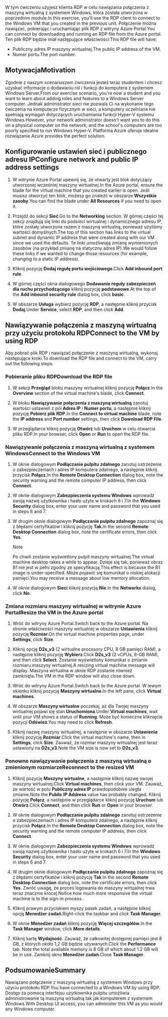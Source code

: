 <span data-ttu-id="13bfe-101">W tym ćwiczeniu użyjesz klienta RDP w celu nawiązania połączenia z maszyną wirtualną z systemem Windows, która została utworzona w poprzednim module.</span><span class="sxs-lookup"><span data-stu-id="13bfe-101">In this exercise, you'll use the RDP client to connect to the Windows VM that you created in the previous unit.</span></span> <span data-ttu-id="13bfe-102">Połączenie można nawiązać, pobierając i uruchamiając plik RDP z witryny Azure Portal.</span><span class="sxs-lookup"><span data-stu-id="13bfe-102">You can connect by downloading and running an RDP file from the Azure portal.</span></span> <span data-ttu-id="13bfe-103">Ten plik RDP będzie miał następujące właściwości:</span><span class="sxs-lookup"><span data-stu-id="13bfe-103">This RDP file will have:</span></span>

* <span data-ttu-id="13bfe-104">Publiczny adres IP maszyny wirtualnej.</span><span class="sxs-lookup"><span data-stu-id="13bfe-104">The public IP address of the VM.</span></span>
* <span data-ttu-id="13bfe-105">Numer portu.</span><span class="sxs-lookup"><span data-stu-id="13bfe-105">The port number.</span></span>

## <a name="motivation"></a><span data-ttu-id="13bfe-106">Motywacja</span><span class="sxs-lookup"><span data-stu-id="13bfe-106">Motivation</span></span>

<span data-ttu-id="13bfe-107">Zgodnie z naszym scenariuszem ćwiczenia jesteś teraz studentem i chcesz uzyskać informacje o dodawaniu ról i funkcji do komputera z systemem Windows Server.</span><span class="sxs-lookup"><span data-stu-id="13bfe-107">From our exercise scenario, you're now a student and you want to learn about adding roles and features to a Windows Server computer.</span></span> <span data-ttu-id="13bfe-108">Jednak administrator sieci nie pozwala Ci na wykonanie tego ćwiczenia na komputerze fizycznym w sieci, a komputery uczelniane nie spełniają wymagań dotyczących uruchamiania funkcji Hyper-V systemu Windows.</span><span class="sxs-lookup"><span data-stu-id="13bfe-108">However, your network administrator doesn't want you to do this on a physical computer on the network, and the school's computers are too poorly specified to run Windows Hyper-V.</span></span> <span data-ttu-id="13bfe-109">Platforma Azure oferuje idealne rozwiązanie.</span><span class="sxs-lookup"><span data-stu-id="13bfe-109">Azure provides the perfect solution.</span></span>

## <a name="configure-network-and-public-ip-address-settings"></a><span data-ttu-id="13bfe-110">Konfigurowanie ustawień sieć i publicznego adresu IP</span><span class="sxs-lookup"><span data-stu-id="13bfe-110">Configure network and public IP address settings</span></span>

1. <span data-ttu-id="13bfe-111">W witrynie Azure Portal upewnij się, że otwarty jest blok dotyczący utworzonej wcześniej maszyny wirtualnej.</span><span class="sxs-lookup"><span data-stu-id="13bfe-111">In the Azure portal, ensure the blade for the virtual machine that you created earlier is open.</span></span> <span data-ttu-id="13bfe-112">Jeśli musisz otworzyć ten blok, możesz go znaleźć w obszarze **Wszystkie zasoby**.</span><span class="sxs-lookup"><span data-stu-id="13bfe-112">You can find the blade under **All Resources** if you need to open it.</span></span>

1. <span data-ttu-id="13bfe-113">Przejdź do sekcji **Sieć**.</span><span class="sxs-lookup"><span data-stu-id="13bfe-113">Go to the **Networking** section.</span></span> <span data-ttu-id="13bfe-114">W górnej części tej sekcji znajdują się linki do podsieci wirtualnej i dynamicznego adresu IP, które zostały utworzone razem z maszyną wirtualną, ponieważ użyliśmy wartości domyślnych.</span><span class="sxs-lookup"><span data-stu-id="13bfe-114">The top of this section has links to the virtual subnet and dynamic IP address that were created along with our VM since we used the defaults.</span></span> <span data-ttu-id="13bfe-115">Te linki umożliwiają zmianę wymienionych zasobów (na przykład zmianę na statyczny adres IP).</span><span class="sxs-lookup"><span data-stu-id="13bfe-115">We would follow these links if we wanted to change those resources (for example, changing to a static IP address).</span></span>

1. <span data-ttu-id="13bfe-116">Kliknij pozycję **Dodaj regułę portu wejściowego**.</span><span class="sxs-lookup"><span data-stu-id="13bfe-116">Click **Add inbound port rule**.</span></span>

1. <span data-ttu-id="13bfe-117">W górnej części okna dialogowego **Dodawanie reguły zabezpieczeń dla ruchu przychodzącego** kliknij pozycję **podstawowe**.</span><span class="sxs-lookup"><span data-stu-id="13bfe-117">At the top of the **Add inbound security rule** dialog box, click **basic**.</span></span>

1. <span data-ttu-id="13bfe-118">W obszarze **Usługa** wybierz pozycję **RDP**, a następnie kliknij przycisk **Dodaj**.</span><span class="sxs-lookup"><span data-stu-id="13bfe-118">Under **Service**, select **RDP**, and then click **Add**.</span></span>

## <a name="connect-to-the-vm-by-using-rdp"></a><span data-ttu-id="13bfe-119">Nawiązywanie połączenia z maszyną wirtualną przy użyciu protokołu RDP</span><span class="sxs-lookup"><span data-stu-id="13bfe-119">Connect to the VM by using RDP</span></span>

<span data-ttu-id="13bfe-120">Aby pobrać plik RDP i nawiązać połączenie z maszyną wirtualną, wykonaj następujące kroki.</span><span class="sxs-lookup"><span data-stu-id="13bfe-120">To download the RDP file and connect to the VM, carry out the following steps.</span></span>

### <a name="download-the-rdp-file"></a><span data-ttu-id="13bfe-121">Pobieranie pliku RDP</span><span class="sxs-lookup"><span data-stu-id="13bfe-121">Download the RDP file</span></span>

1. <span data-ttu-id="13bfe-122">W sekcji **Przegląd** bloku maszyny wirtualnej kliknij pozycję **Połącz**.</span><span class="sxs-lookup"><span data-stu-id="13bfe-122">In the **Overview** section of the virtual machine's blade, click **Connect**.</span></span>

1. <span data-ttu-id="13bfe-123">W bloku **Nawiązywanie połączenia z maszyną wirtualną** zanotuj wartości ustawień z pól **Adres IP** i **Numer portu**, a następnie kliknij pozycję **Pobierz plik RDP**.</span><span class="sxs-lookup"><span data-stu-id="13bfe-123">In the **Connect to virtual machine** blade, note the **IP address** and **Port number** settings, then click **Download RDP File**.</span></span>

1. <span data-ttu-id="13bfe-124">W przeglądarce kliknij pozycję **Otwórz** lub **Uruchom** w celu otwarcia pliku RDP.</span><span class="sxs-lookup"><span data-stu-id="13bfe-124">In your browser, click **Open** or **Run** to open the RDP file.</span></span>

### <a name="connect-to-the-windows-vm"></a><span data-ttu-id="13bfe-125">Nawiązywanie połączenia z maszyną wirtualną z systemem Windows</span><span class="sxs-lookup"><span data-stu-id="13bfe-125">Connect to the Windows VM</span></span>

1. <span data-ttu-id="13bfe-126">W oknie dialogowym **Podłączanie pulpitu zdalnego** zanotuj ostrzeżenie o zabezpieczeniach i adres IP komputera zdalnego, a następnie kliknij przycisk **Połącz**.</span><span class="sxs-lookup"><span data-stu-id="13bfe-126">In the **Remote Desktop Connection** dialog box, note the security warning and the remote computer IP address, then click **Connect**.</span></span>

1. <span data-ttu-id="13bfe-127">W oknie dialogowym **Zabezpieczenia systemu Windows** wprowadź swoją nazwę użytkownika i hasło użyte w krokach 6 i 7.</span><span class="sxs-lookup"><span data-stu-id="13bfe-127">In the **Windows Security** dialog box, enter your user name and password that you used in steps 6 and 7.</span></span>

1. <span data-ttu-id="13bfe-128">W drugim oknie dialogowym **Podłączanie pulpitu zdalnego** zapoznaj się z błędami certyfikatów i kliknij pozycję **Tak**.</span><span class="sxs-lookup"><span data-stu-id="13bfe-128">In the second **Remote Desktop Connection** dialog box, note the certificate errors, then click **Yes**.</span></span>

   > [!Note]
   > <span data-ttu-id="13bfe-129">Po chwili zostanie wyświetlony pulpit maszyny wirtualnej.</span><span class="sxs-lookup"><span data-stu-id="13bfe-129">The virtual machine desktop takes a while to appear.</span></span> <span data-ttu-id="13bfe-130">Dzieje się tak, ponieważ obraz B1 nie jest w pełni zgodny ze specyfikacją.</span><span class="sxs-lookup"><span data-stu-id="13bfe-130">This effect is because the B1 image is under-specified.</span></span> <span data-ttu-id="13bfe-131">Może pojawić się komunikat o niskiej alokacji pamięci.</span><span class="sxs-lookup"><span data-stu-id="13bfe-131">You may receive a message about low memory allocation.</span></span>

1. <span data-ttu-id="13bfe-132">W oknie dialogowym **Sieci** kliknij pozycję **Nie**.</span><span class="sxs-lookup"><span data-stu-id="13bfe-132">In the **Networks** dialog, click **No**.</span></span>

### <a name="resize-the-vm-in-the-azure-portal"></a><span data-ttu-id="13bfe-133">Zmiana rozmiaru maszyny wirtualnej w witrynie Azure Portal</span><span class="sxs-lookup"><span data-stu-id="13bfe-133">Resize the VM in the Azure portal</span></span>

1. <span data-ttu-id="13bfe-134">Wróć do witryny Azure Portal.</span><span class="sxs-lookup"><span data-stu-id="13bfe-134">Switch back to the Azure portal.</span></span> <span data-ttu-id="13bfe-135">Na stronie właściwości maszyny wirtualnej w obszarze **Ustawienia** kliknij pozycję **Rozmiar**.</span><span class="sxs-lookup"><span data-stu-id="13bfe-135">On the virtual machine properties page, under **Settings**, click **Size**.</span></span>

1. <span data-ttu-id="13bfe-136">Kliknij opcję **D2s_v3** (2 wirtualne procesory CPU, 8 GB pamięci RAM), a następnie kliknij pozycję **Wybierz**.</span><span class="sxs-lookup"><span data-stu-id="13bfe-136">Click **D2s_v3** (2 vCPUs, 8-GB RAM), and then click **Select**.</span></span> <span data-ttu-id="13bfe-137">Zostanie wyświetlony komunikat o zmianie rozmiaru maszyny wirtualnej.</span><span class="sxs-lookup"><span data-stu-id="13bfe-137">A resizing virtual machine message will display.</span></span> <span data-ttu-id="13bfe-138">Maszyna wirtualna w oknie RDP zostanie również zamknięta.</span><span class="sxs-lookup"><span data-stu-id="13bfe-138">The VM in the RDP window will also close down.</span></span>

1. <span data-ttu-id="13bfe-139">Wróć do witryny Azure Portal.</span><span class="sxs-lookup"><span data-stu-id="13bfe-139">Switch back to the Azure portal.</span></span> <span data-ttu-id="13bfe-140">W lewym okienku kliknij pozycję **Maszyny wirtualne**.</span><span class="sxs-lookup"><span data-stu-id="13bfe-140">In the left pane, click **Virtual machines**.</span></span>

1. <span data-ttu-id="13bfe-141">W obszarze **Maszyny wirtualne** poczekaj, aż dla Twojej maszyny wirtualnej pojawi się stan **Uruchomiona**.</span><span class="sxs-lookup"><span data-stu-id="13bfe-141">Under **Virtual machines**, wait until your VM shows a status of **Running**.</span></span> <span data-ttu-id="13bfe-142">Może być konieczne kliknięcie pozycji **Odśwież**.</span><span class="sxs-lookup"><span data-stu-id="13bfe-142">You may need to click **Refresh**.</span></span>

1. <span data-ttu-id="13bfe-143">Kliknij nazwę maszyny wirtualnej, a następnie w obszarze **Ustawienia** kliknij pozycję **Rozmiar**.</span><span class="sxs-lookup"><span data-stu-id="13bfe-143">Click the virtual machine's name, then in **Settings**, click **Size**.</span></span> <span data-ttu-id="13bfe-144">Zauważ, że rozmiar maszyny wirtualnej jest teraz ustawiony na **D2s_v3**.</span><span class="sxs-lookup"><span data-stu-id="13bfe-144">Note the VM size is now set to **D2s_v3**.</span></span>

### <a name="reconnect-to-the-resized-vm"></a><span data-ttu-id="13bfe-145">Ponowne nawiązywanie połączenia z maszyną wirtualną o zmienionym rozmiarze</span><span class="sxs-lookup"><span data-stu-id="13bfe-145">Reconnect to the resized VM</span></span>

1. <span data-ttu-id="13bfe-146">Kliknij pozycję **Maszyny wirtualne**, a następnie kliknij nazwę swojej maszyny wirtualnej.</span><span class="sxs-lookup"><span data-stu-id="13bfe-146">Click **Virtual machines**, then click your VM.</span></span> <span data-ttu-id="13bfe-147">Zauważ, że wartość w polu **Publiczny adres IP** prawdopodobnie uległa zmianie.</span><span class="sxs-lookup"><span data-stu-id="13bfe-147">Note the **Public IP Address** value has probably changed.</span></span> <span data-ttu-id="13bfe-148">Kliknij pozycję **Połącz**, a następnie w przeglądarce kliknij pozycję **Uruchom** lub **Otwórz**.</span><span class="sxs-lookup"><span data-stu-id="13bfe-148">Click **Connect**, and then click **Run** or **Open** in your browser.</span></span>

1. <span data-ttu-id="13bfe-149">W oknie dialogowym **Podłączanie pulpitu zdalnego** zanotuj ostrzeżenie o zabezpieczeniach i adres IP komputera zdalnego, a następnie kliknij przycisk **Połącz**.</span><span class="sxs-lookup"><span data-stu-id="13bfe-149">In the **Remote Desktop Connection** dialog box, note the security warning and the remote computer IP address, then click **Connect**.</span></span>

1. <span data-ttu-id="13bfe-150">W oknie dialogowym **Zabezpieczenia systemu Windows** wprowadź swoją nazwę użytkownika i hasło użyte w krokach 6 i 7.</span><span class="sxs-lookup"><span data-stu-id="13bfe-150">In the **Windows Security** dialog box, enter your user name and password that you used in steps 6 and 7.</span></span>

1. <span data-ttu-id="13bfe-151">W drugim oknie dialogowym **Podłączanie pulpitu zdalnego** zapoznaj się z błędami certyfikatów i kliknij pozycję **Tak**.</span><span class="sxs-lookup"><span data-stu-id="13bfe-151">In the second **Remote Desktop Connection** dialog box, note the certificate errors, then click **Yes**.</span></span> <span data-ttu-id="13bfe-152">Zwróć uwagę, że proces logowania do maszyny wirtualnej trwa teraz znacznie krócej.</span><span class="sxs-lookup"><span data-stu-id="13bfe-152">Notice how much more responsive the virtual machine is to the sign-in process.</span></span>

1. <span data-ttu-id="13bfe-153">Kliknij prawym przyciskiem myszy pasek zadań, a następnie kliknij opcję **Menedżer zadań**.</span><span class="sxs-lookup"><span data-stu-id="13bfe-153">Right-click the taskbar and click **Task Manager**.</span></span>

1. <span data-ttu-id="13bfe-154">W oknie **Menedżer zadań** kliknij pozycję **Więcej szczegółów**.</span><span class="sxs-lookup"><span data-stu-id="13bfe-154">In the **Task Manager** window, click **More details**.</span></span>

1. <span data-ttu-id="13bfe-155">Kliknij kartę **Wydajność**. Zauważ, że całkowitej dostępnej pamięci jest 8 GB, z których około 1,2 GB będzie używanych.</span><span class="sxs-lookup"><span data-stu-id="13bfe-155">Click the **Performance** tab. Note the total available memory is 8 GB of which about 1.2 GB will be in use.</span></span> <span data-ttu-id="13bfe-156">Zamknij okno **Menedżer zadań**.</span><span class="sxs-lookup"><span data-stu-id="13bfe-156">Close **Task Manager**.</span></span>

## <a name="summary"></a><span data-ttu-id="13bfe-157">Podsumowanie</span><span class="sxs-lookup"><span data-stu-id="13bfe-157">Summary</span></span>

<span data-ttu-id="13bfe-158">Nawiązano połączenie z maszyną wirtualną z systemem Windows przy użyciu protokołu RDP.</span><span class="sxs-lookup"><span data-stu-id="13bfe-158">You have connected to a Windows VM by using RDP.</span></span> <span data-ttu-id="13bfe-159">Dostęp za pomocą interfejsu użytkownika pulpitu umożliwia administrowanie tą maszyną wirtualną tak jak komputerem z systemem Windows.</span><span class="sxs-lookup"><span data-stu-id="13bfe-159">With Desktop UI access, you can administer this VM as you would any Windows computer.</span></span>
